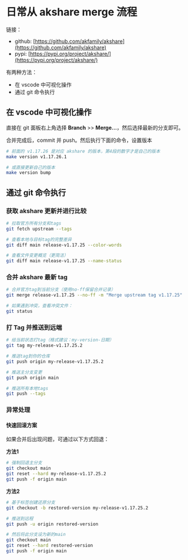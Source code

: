 # 日常从 akshare merge 流程

链接：
- github: [https://github.com/akfamily/akshare](https://github.com/akfamily/akshare)
- pypi: [https://pypi.org/project/akshare/](https://pypi.org/project/akshare/)

有两种方法：
- 在 vscode 中可视化操作
- 通过 git 命令执行

## 在 vscode 中可视化操作

直接在 git 面板右上角选择 **Branch** >> **Merge...**，然后选择最新的分支即可。

合并完成后，commit 并 push。然后执行下面的命令，设置版本
```bash
# 前面的 v1.17.26 是对应 akshare 的版本，第4段的数字才是自己的版本
make version v1.17.26.1

# 或直接更新自己的版本
make version bump
```

## 通过 git 命令执行

<!-- ## 备份当前内容

```bash
# 切换到备份分支
git checkout backup

# 从 main merge
git merge main

# 推送到远端
git push origin backup

# 切换回 main 
git checkout main
``` -->

### 获取 akshare 更新并进行比较

```bash
# 拉取官方所有分支和tags
git fetch upstream --tags

# 查看本地与目标tag的完整差异
git diff main release-v1.17.25 --color-words

# 查看文件变更概览（更简洁）
git diff main release-v1.17.25 --name-status
```

### 合并 akshare 最新 tag

```bash
# 合并官方tag到当前分支（使用no-ff保留合并记录）
git merge release-v1.17.25 --no-ff -m "Merge upstream tag v1.17.25"

# 如果遇到冲突，查看冲突文件：
git status
```

### 打 Tag 并推送到远端

```bash
# 给当前状态打tag（格式建议：my-version-日期）
git tag my-release-v1.17.25.2

# 推送tag到你的仓库
git push origin my-release-v1.17.25.2

# 推送主分支变更
git push origin main

# 推送所有本地tags
git push --tags
```

### 异常处理

#### 快速回滚方案

如果合并后出现问题，可通过以下方式回退：

**方法1**

```bash
# 强制回退主分支
git checkout main
git reset --hard my-release-v1.17.25.2
git push -f origin main
```

**方法2**

```bash
# 基于标签创建还原分支
git checkout -b restored-version my-release-v1.17.25.2

# 推送到远程
git push -u origin restored-version

# 然后将此分支设为新的main
git checkout main
git reset --hard restored-version
git push -f origin main
```
